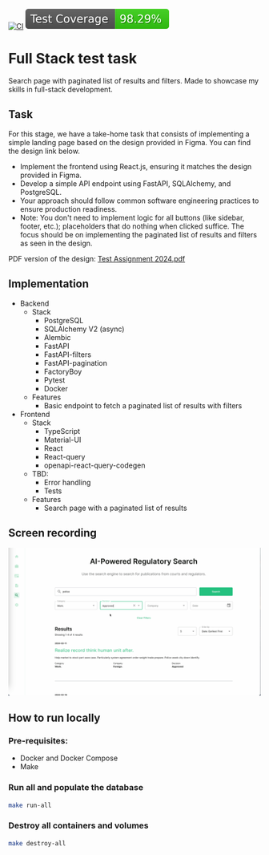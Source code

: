 [![CI](https://github.com/ADR-007/courtcorrect-interview/actions/workflows/main.yaml/badge.svg)](https://github.com/ADR-007/courtcorrect-interview/actions)
[![BE Coverage](https://raw.githubusercontent.com/ADR-007/courtcorrect-interview/_xml_coverage_reports/data/main/./badge.svg)](https://github.com/ADR-007/courtcorrect-interview/actions)
# Full Stack test task

Search page with paginated list of results and filters. Made to showcase my skills in full-stack development.

## Task

For this stage, we have a take-home task that consists of implementing a simple landing page based on the design
provided in Figma. You can find the design link below.

- Implement the frontend using React.js, ensuring it matches the design provided in Figma.
- Develop a simple API endpoint using FastAPI, SQLAlchemy, and PostgreSQL.
- Your approach should follow common software engineering practices to ensure production readiness.
- Note: You don't need to implement logic for all buttons (like sidebar, footer, etc.); placeholders that do nothing
  when clicked suffice. The focus should be on implementing the paginated list of results and filters as seen in the
  design.

PDF version of the design: [Test Assignment 2024.pdf](https://github.com/ADR-007/courtcorrect-interview/files/14331893/Test.Assignment.2024.pdf)


## Implementation

- Backend
    - Stack
        - PostgreSQL
        - SQLAlchemy V2 (async)
        - Alembic
        - FastAPI
        - FastAPI-filters
        - FastAPI-pagination
        - FactoryBoy
        - Pytest
        - Docker
    - Features
        - Basic endpoint to fetch a paginated list of results with filters
- Frontend
    - Stack
        - TypeScript
        - Material-UI
        - React
        - React-query
        - openapi-react-query-codegen
    - TBD:
      - Error handling
      - Tests
    - Features
        - Search page with a paginated list of results

## Screen recording



[![Screenshot](./docs/screenshot.png)](https://github.com/ADR-007/courtcorrect-interview/assets/7348960/bf0f370b-afc6-4ba7-aa7a-f6643cd96c4e)



## How to run locally

### Pre-requisites:

- Docker and Docker Compose
- Make

### Run all and populate the database

```bash
make run-all
```

### Destroy all containers and volumes

```bash
make destroy-all
```
